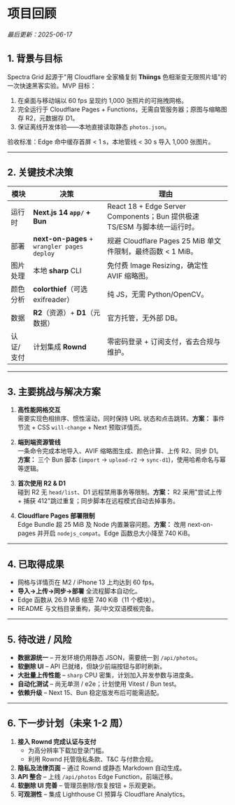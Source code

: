 # 项目回顾

_最后更新：2025-06-17_

## 1. 背景与目标
Spectra Grid 起源于"用 Cloudflare 全家桶复刻 **Thiings** 色相渐变无限照片墙"的一次快速黑客实验。MVP 目标：

1. 在桌面与移动端以 60 fps 呈现约 1,000 张照片的可拖拽网格。
2. 完全运行于 Cloudflare Pages + Functions，无需自管服务器；原图与缩略图存 R2，元数据存 D1。
3. 保证离线开发体验——本地直接读取静态 `photos.json`。

验收标准：Edge 命中缓存首屏 < 1 s，本地管线 < 30 s 导入 1,000 张图片。

---
## 2. 关键技术决策
| 模块 | 决策 | 理由 |
|------|------|------|
| 运行时 | **Next.js 14 `app/` + Bun** | React 18 + Edge Server Components；Bun 提供极速 TS/ESM 与脚本统一运行时。|
| 部署 | **next-on-pages** + `wrangler pages deploy` | 规避 Cloudflare Pages 25 MiB 单文件限制，最终函数 < 1 MiB。|
| 图片处理 | 本地 **sharp** CLI | 免付费 Image Resizing，确定性 AVIF 缩略图。|
| 颜色分析 | **colorthief**（可选 exifreader） | 纯 JS，无需 Python/OpenCV。|
| 数据 | **R2**（资源）+ **D1**（元数据） | 官方托管，无外部 DB。|
| 认证/支付 | 计划集成 **Rownd** | 零密码登录 + 订阅支付，省去合规与维护。|

---
## 3. 主要挑战与解决方案
1. **高性能网格交互**  
   需要实现色相排序、惯性滚动，同时保持 URL 状态和点击跳转。**方案：** 事件节流 + CSS `will-change` + Next 预取详情页。

2. **端到端资源管线**  
   一条命令完成本地导入、AVIF 缩略图生成、颜色计算、上传 R2、同步 D1。**方案：** 三个 Bun 脚本 (`import` → `upload-r2` → `sync-d1`)，使用哈希命名与幂等逻辑。

3. **首次使用 R2 & D1**  
   碰到 R2 无 `head/list`、D1 远程禁用事务等限制。**方案：** R2 采用"尝试上传 + 捕获 412"跳过重复；同步脚本在远程模式自动去掉事务。

4. **Cloudflare Pages 部署限制**  
   Edge Bundle 超 25 MiB 及 Node 内置兼容问题。**方案：** 改用 next-on-pages 并开启 `nodejs_compat`。Edge 函数总大小降至 740 KiB。

---
## 4. 已取得成果
* 网格与详情页在 M2 / iPhone 13 上均达到 60 fps。
* **导入→上传→同步→部署** 全流程脚本自动化。
* Edge 函数从 26.9 MiB 缩至 740 KiB（11 个模块）。
* README 与文档目录重构，英/中文双语模板完备。

---
## 5. 待改进 / 风险
* **数据源统一** – 开发环境仍用静态 JSON，需要统一到 `/api/photos`。
* **软删除 UI** – API 已就绪，但缺少前端按钮与即时刷新。
* **大批量上传性能** – `sharp` CPU 密集，计划加入并发参数与进度条。
* **自动化测试** – 尚无单测 / e2e；计划使用 Vitest / Bun test。
* **依赖升级** – Next 15、Bun 稳定版发布后可能需适配。

---
## 6. 下一步计划（未来 1-2 周）
1. **接入 Rownd 完成认证与支付**  
   - 为高分辨率下载加登录门槛。
   - 利用 Rownd 托管隐私条款、T&C 与付款合规。
2. **隐私及法律页面** – 通过 Rownd 或静态 Markdown 自动生成。
3. **API 整合** – 上线 `/api/photos` Edge Function，前端迁移。
4. **软删除 UI 完善** – 管理员删除/恢复按钮 + 乐观更新。
5. **可观测性** – 集成 Lighthouse CI 预算与 Cloudflare Analytics。 